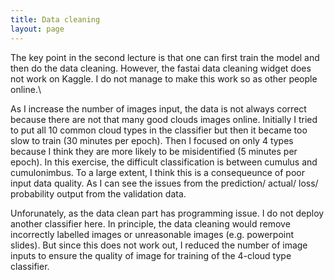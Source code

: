 ```yaml
---
title: Data cleaning
layout: page
---
```



The key point in the second lecture is that one can first train the model and then do the data cleaning. However, the fastai data cleaning widget does not work on Kaggle. I do not manage to make this work so as other people online.\

As I increase the number of images input, the data is not always correct because there are not that many good clouds images online. Initially I tried to put all 10 common cloud types in the classifier but then it became too slow to train (30 minutes per epoch). Then I focused on only 4 types because I think they are more likely to be misidentified (5 minutes per epoch). In this exercise, the difficult classification is between cumulus and cumulonimbus. To a large extent, I think this is a consequeunce of poor input data quality. As I can see the issues from the prediction/ actual/ loss/ probability output from the validation data. 

Unforunately, as the data clean part has programming issue. I do not deploy another classifier here. In principle, the data cleaning would remove incorrectly labelled images or unreasonable images (e.g. powerpoint slides). But since this does not work out, I reduced the number of image inputs to ensure the quality of image for training of the 4-cloud type classifier. 
